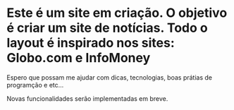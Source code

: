 # Este é um site em criação. O objetivo é criar um site de notícias. Todo o layout é inspirado nos sites: Globo.com e InfoMoney

Espero que possam me ajudar com dicas, tecnologias, boas prátias de programção e etc...

Novas funcionalidades serão implementadas em breve.